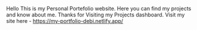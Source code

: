 Hello This is my Personal Portefolio website. Here you can find my projects and know about me. Thanks for Visiting my Projects dashboard.
Visit my site here - https://my-portfolio-debi.netlify.app/

